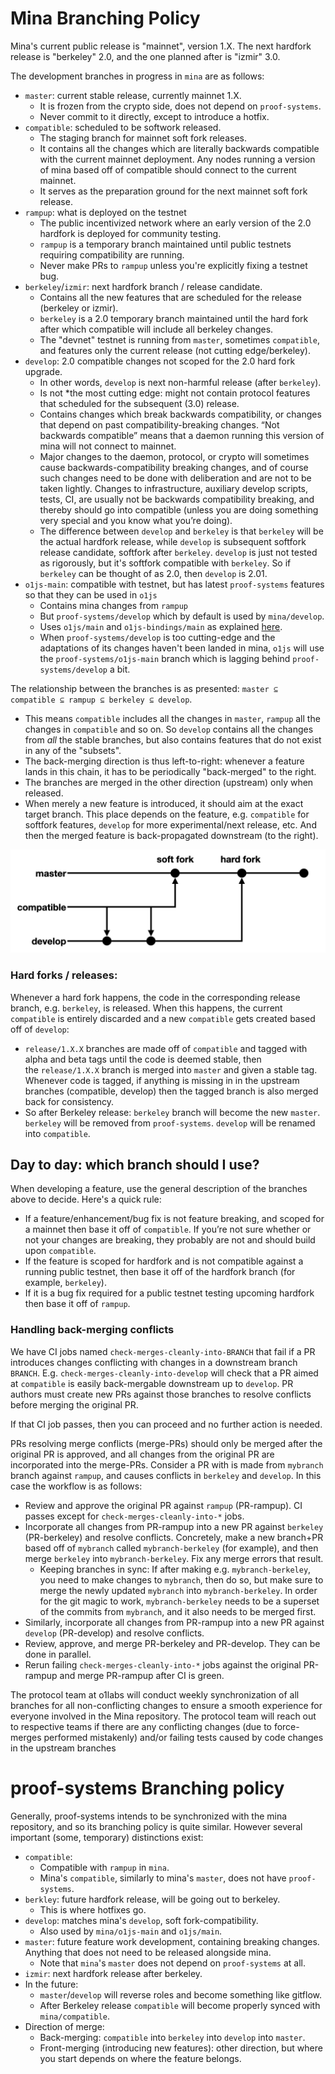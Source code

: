 # Mina Branching Policy

Mina's current public release is "mainnet", version 1.X. The next hardfork release is "berkeley" 2.0, and the one planned after is "izmir" 3.0.

The development branches in progress in `mina` are as follows:
- `master`: current stable release, currently mainnet 1.X.
  - It is frozen from the crypto side, does not depend on `proof-systems`.
  - Never commit to it directly, except to introduce a hotfix.
- `compatible`: scheduled to be softwork released.
  - The staging branch for mainnet soft fork releases.
  - It contains all the changes which are literally backwards compatible with the current mainnet deployment. Any nodes running a version of mina based off of compatible should connect to the current mainnet.
  - It serves as the preparation ground for the next mainnet soft fork release.
- `rampup`: what is deployed on the testnet
  - The public incentivized network where an early version of the 2.0 hardfork is deployed for community testing.
  - `rampup` is a temporary branch maintained until public testnets requiring compatibility are running.
  - Never make PRs to `rampup` unless you're explicitly fixing a testnet bug.
- `berkeley`/`izmir`: next hardfork branch / release candidate.
  - Contains all the new features that are scheduled for the release (berkeley or izmir).
  - `berkeley` is a 2.0 temporary branch maintained until the hard fork after which compatible will include all berkeley changes.
  - The "devnet" testnet is running from `master`, sometimes `compatible`, and features only the current release (not cutting edge/berkeley).
- `develop`: 2.0 compatible changes not scoped for the 2.0 hard fork upgrade.
  - In other words, `develop` is next non-harmful release (after `berkeley`).
  - Is not *the most cutting edge: might not contain protocol features that scheduled for the subsequent (3.0) release.
  - Contains changes which break backwards compatibility, or changes that depend on past compatibility-breaking changes.  “Not backwards compatible” means that a daemon running this version of mina will not connect to mainnet.
  - Major changes to the daemon, protocol, or crypto will sometimes cause backwards-compatibility breaking changes, and of course such changes need to be done with deliberation and are not to be taken lightly.  Changes to infrastructure, auxiliary develop scripts, tests, CI, are usually not be backwards compatibility breaking, and thereby should go into compatible (unless you are doing something very special and you know what you’re doing).
  - The difference between `develop` and `berkeley` is that `berkeley` will be the actual hardfork release, while `develop` is subsequent softfork release candidate, softfork after `berkeley`. `develop` is just not tested as rigorously, but it's softfork compatible with `berkeley`. So if `berkeley` can be thought of as 2.0, then `develop` is 2.01.
- `o1js-main`: compatible with testnet, but has latest `proof-systems` features so that they can be used in `o1js`
  - Contains mina changes from `rampup`
  - But `proof-systems/develop` which by default is used by `mina/develop`.
  - Uses `o1js/main` and `o1js-bindings/main` as explained [here](https://github.com/o1-labs/o1js/blob/main/README-dev.md#branch-compatibility?).
  - When `proof-systems/develop` is too cutting-edge and the adaptations of its changes haven't been landed in mina, `o1js` will use the `proof-systems/o1js-main` branch which is lagging behind `proof-systems/develop` a bit.


The relationship between the branches is as presented: `master ⊆ compatible ⊆ rampup ⊆ berkeley ⊆ develop`.
- This means `compatible` includes all the changes in `master`, `rampup` all the changes in `compatible` and so on. So `develop` contains all the changes from *all* the stable branches, but also contains features that do not exist in any of the "subsets".
- The back-merging direction is thus left-to-right: whenever a feature lands in this chain, it has to be periodically "back-merged" to the right.
- The branches are merged in the other direction (upstream) only when released.
- When merely a new feature is introduced, it should aim at the exact target branch. This place depends on the feature, e.g. `compatible` for softfork features, `develop` for more experimental/next release, etc. And then the merged feature is back-propagated downstream (to the right).


![Illustration of the branching strategy](docs/res/branching_flow_david_wong.png)



### Hard forks / releases:

Whenever a hard fork happens, the code in the corresponding release branch, e.g. `berkeley`, is released.  When this happens, the current `compatible` is entirely discarded and a new `compatible` gets created based off of `develop`:
- `release/1.X.X` branches are made off of `compatible` and tagged with alpha and beta tags until the code is deemed stable, then the `release/1.X.X` branch is merged into `master` and given a stable tag. Whenever code is tagged, if anything is missing in in the upstream branches (compatible, develop) then the tagged branch is also merged back for consistency.
- So after Berkeley release: `berkeley` branch will become the new `master`. `berkeley` will be removed from `proof-systems`. `develop` will be renamed into `compatible`.


## Day to day: which branch should I use?

When developing a feature, use the general description of the branches above to decide. Here's a quick rule:
- If a feature/enhancement/bug fix is not feature breaking, and scoped for a mainnet then base it off of `compatible`. If you’re not sure whether or not your changes are breaking, they probably are not and should build upon `compatible`.
- If the feature is scoped for hardfork and is not compatible against a running public testnet, then base it off of the hardfork branch (for example, `berkeley`).
- If it is a bug fix required for a public testnet testing upcoming hardfork then base it off of `rampup`.

### Handling back-merging conflicts

We have CI jobs named `check-merges-cleanly-into-BRANCH` that fail if a PR introduces changes conflicting with changes in a downstream branch `BRANCH`. E.g. `check-merges-cleanly-into-develop` will check that a PR aimed at `compatible` is easily back-mergable downstream up to `develop`. PR authors must create new PRs against those branches to resolve conflicts before merging the original PR.

If that CI job passes, then you can proceed and no further action is needed.

PRs resolving merge conflicts (merge-PRs) should only be merged after the original PR is approved, and all changes from the original PR are incorporated into the merge-PRs. Consider a PR with is made from `mybranch` branch against `rampup`, and causes conflicts in `berkeley` and `develop`. In this case the workflow is as follows:
- Review and approve the original PR against `rampup` (PR-rampup). CI passes except for `check-merges-cleanly-into-*` jobs.
- Incorporate all changes from PR-rampup into a new PR against `berkeley` (PR-berkeley) and resolve conflicts. Concretely, make a new branch+PR based off of `mybranch` called `mybranch-berkeley` (for example), and then merge `berkeley` into `mybranch-berkeley`. Fix any merge errors that result.
  - Keeping branches in sync: If after making e.g. `mybranch-berkeley`, you need to make changes to `mybranch`, then do so, but make sure to merge the newly updated `mybranch` into `mybranch-berkeley`. In order for the git magic to work, `mybranch-berkeley` needs to be a superset of the commits from `mybranch`, and it also needs to be merged first.
- Similarly, incorporate all changes from PR-rampup into a new PR against `develop` (PR-develop) and resolve conflicts.
- Review, approve, and merge PR-berkeley and PR-develop. They can be done in parallel.
- Rerun failing `check-merges-cleanly-into-*` jobs against the original PR-rampup and merge PR-rampup after CI is green.


The protocol team at o1labs will conduct weekly synchronization of all branches for all non-conflicting changes to ensure a smooth experience for everyone involved in the Mina repository. The protocol team will reach out to respective teams if there are any conflicting changes (due to force-merges performed mistakenly) and/or failing tests caused by code changes in the upstream branches


# proof-systems Branching policy

Generally, proof-systems intends to be synchronized with the mina repository, and so its branching policy is quite similar. However several important (some, temporary) distinctions exist:

- `compatible`:
    - Compatible with `rampup` in `mina`.
    - Mina's `compatible`, similarly to mina's `master`, does not have `proof-systems`.
- `berkley`: future hardfork release, will be going out to berkeley.
  - This is where hotfixes go.
- `develop`: matches mina's `develop`, soft fork-compatibility.
  - Also used by `mina/o1js-main` and `o1js/main`.
- `master`: future feature work development, containing breaking changes. Anything that does not need to be released alongside mina.
    - Note that `mina`'s `master` does not depend on `proof-systems` at all.
- `izmir`: next hardfork release after berkeley.
- In the future:
  - `master`/`develop` will reverse roles and become something like gitflow.
  - After Berkeley release `compatible` will become properly synced with `mina/compatible`.
- Direction of merge:
  - Back-merging: `compatible` into `berkeley` into `develop` into `master`.
  - Front-merging (introducing new features): other direction, but where you start depends on where the feature belongs.
